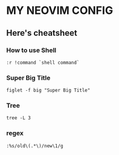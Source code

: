 # MY NEOVIM CONFIG
## Here's cheatsheet
### How to use Shell
```shell
:r !command `shell command`
```
### Super Big Title
```shell
figlet -f big "Super Big Title"
```
### Tree
```shell
tree -L 3
```

### regex
```shell
:%s/old\(.*\)/new\1/g
```
